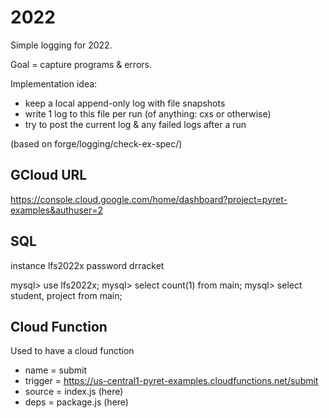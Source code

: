 2022
===

Simple logging for 2022.

Goal = capture programs & errors.

Implementation idea:

- keep a local append-only log with file snapshots
- write 1 log to this file per run (of anything: cxs or otherwise)
- try to post the current log & any failed logs after a run

(based on forge/logging/check-ex-spec/)


## GCloud URL

https://console.cloud.google.com/home/dashboard?project=pyret-examples&authuser=2

## SQL

instance lfs2022x
password drracket

mysql> use lfs2022x;
mysql> select count(1) from main;
mysql> select student, project from main;


## Cloud Function

Used to have a cloud function

- name = submit
- trigger = https://us-central1-pyret-examples.cloudfunctions.net/submit
- source = index.js (here)
- deps = package.js (here)
